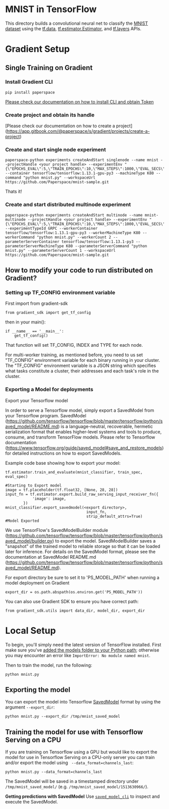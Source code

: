 # MNIST in TensorFlow

This directory builds a convolutional neural net to classify the [MNIST
dataset](http://yann.lecun.com/exdb/mnist/) using the
[tf.data](https://www.tensorflow.org/api_docs/python/tf/data),
[tf.estimator.Estimator](https://www.tensorflow.org/api_docs/python/tf/estimator/Estimator),
and
[tf.layers](https://www.tensorflow.org/api_docs/python/tf/layers)
APIs.

# Gradient Setup
## Single Training on Gradient

### Install Gradient CLI

```
pip install paperspace
```
[Please check our documentation on how to install CLI and obtain Token](https://app.gitbook.com/@paperspace/s/gradient/cli/install-the-cli)

### Create project and obtain its handle

[Please check our documentation on how to create a project]
(https://app.gitbook.com/@paperspace/s/gradient/projects/create-a-project)

### Create and start single node experiment

```
paperspace-python experiments createAndStart singlenode --name mnist --projectHandle <your project handle> --experimentEnv "{\"EPOCHS_EVAL\":5,\"TRAIN_EPOCHS\":10,\"MAX_STEPS\":1000,\"EVAL_SECS\":10}" --container tensorflow/tensorflow:1.13.1-gpu-py3 --machineType K80 --command "python mnist.py" --workspaceUrl https://github.com/Paperspace/mnist-sample.git
```

Thats it!

### Create and start distributed multinode experiment

```
paperspace-python experiments createAndStart multinode --name mnist-multinode --projectHandle <your project handle> --experimentEnv "{\"EPOCHS_EVAL\":5,\"TRAIN_EPOCHS\":10,\"MAX_STEPS\":1000,\"EVAL_SECS\":10}" --experimentTypeId GRPC --workerContainer tensorflow/tensorflow:1.13.1-gpu-py3 --workerMachineType K80 --workerCommand "python mnist.py" --workerCount 2 --parameterServerContainer tensorflow/tensorflow:1.13.1-py3 --parameterServerMachineType K80 --parameterServerCommand "python mnist.py" --parameterServerCount 1 --workspaceUrl https://github.com/Paperspace/mnist-sample.git
```

## How to modify your code to run distributed on Gradient?

### Setting up TF_CONFIG environment variable

First import from gradient-sdk

```
from gradient_sdk import get_tf_config
```

then in your main():

```
if __name__ == '__main__':
    get_tf_config()
```
That function will set TF_CONFIG, INDEX and TYPE for each node.

For multi-worker training, as mentioned before, you need to us set "TF_CONFIG" environment variable for each binary running in your cluster. The "TF_CONFIG" environment variable is a JSON string which specifies what tasks constitute a cluster, their addresses and each task's role in the cluster. 

### Exporting a Model for deployments

Export your Tensorflow model

In order to serve a Tensorflow model, simply export a SavedModel from your Tensorflow program. SavedModel (https://github.com/tensorflow/tensorflow/blob/master/tensorflow/python/saved_model/README.md) is a language-neutral, recoverable, hermetic serialization format that enables higher-level systems and tools to produce, consume, and transform TensorFlow models.
Please refer to Tensorflow documentation (https://www.tensorflow.org/guide/saved_model#save_and_restore_models) for detailed instructions on how to export SavedModels.

Example code base showing how to export your model:

```
tf.estimator.train_and_evaluate(mnist_classifier, train_spec, eval_spec)

#Starting to Export model
image = tf.placeholder(tf.float32, [None, 28, 28])
input_fn = tf.estimator.export.build_raw_serving_input_receiver_fn({
            'image': image,
        })
mnist_classifier.export_savedmodel(<export directory>, 
                                    input_fn,
                                    strip_default_attrs=True)
#Model Exported
```

We use TensorFlow's SavedModelBuilder module (https://github.com/tensorflow/tensorflow/blob/master/tensorflow/python/saved_model/builder.py) to export the model. SavedModelBuilder saves a "snapshot" of the trained model to reliable storage so that it can be loaded later for inference.
For details on the SavedModel format, please see the documentation at SavedModel README.md (https://github.com/tensorflow/tensorflow/blob/master/tensorflow/python/saved_model/README.md).

For export directory be sure to set it to 'PS_MODEL_PATH' when running a model deployment on Gradient
```
export_dir = os.path.abspath(os.environ.get('PS_MODEL_PATH'))
```
You can also use Gradient SDK to ensure you have correct path:
```
from gradient_sdk.utils import data_dir, model_dir, export_dir
```


# Local Setup

To begin, you'll simply need the latest version of TensorFlow installed.
First make sure you've [added the models folder to your Python path](/official/#running-the-models); otherwise you may encounter an error like `ImportError: No module named mnist`.

Then to train the model, run the following:

```
python mnist.py
```



## Exporting the model

You can export the model into Tensorflow [SavedModel](https://www.tensorflow.org/guide/saved_model) format by using the argument `--export_dir`:

```
python mnist.py --export_dir /tmp/mnist_saved_model
```

## Training the model for use with Tensorflow Serving on a CPU

If you are training on Tensorflow using a GPU but would like to export the model for use in Tensorflow Serving on a CPU-only server you can train and/or export the model using ` --data_format=channels_last`:
```
python mnist.py --data_format=channels_last
```

The SavedModel will be saved in a timestamped directory under `/tmp/mnist_saved_model/` (e.g. `/tmp/mnist_saved_model/1513630966/`).

**Getting predictions with SavedModel**
Use [`saved_model_cli`](https://www.tensorflow.org/guide/saved_model#cli_to_inspect_and_execute_savedmodel) to inspect and execute the SavedModel.
